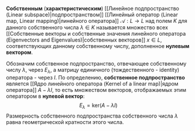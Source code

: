 **Собственным** (**характеристическим**) [[Линейное подпространство (Linear subspace)|подпространством]] [[Линейный оператор (Linear map, Linear mapping)|линейного оператора]] $\mathcal A: L \rightarrow L$ над полем $K$ для данного собственного числа $\lambda \in K$ называется множество всех [[Собственные векторы и собственные значения линейного оператора (Eigenvectors and Eigenvalues)|собственных векторов]] $x \in L$, соответствующих данному собственному числу, дополненное **нулевым вектором**.

Обозначим собственное подпространство, отвечающее собственному числу $\lambda$, через $E_\lambda$, а матрицу единичного (тождественного - identity) оператора - через $I$. По определению, **собственное подпространство** является [[Ядро линейного оператора (Kernel of a linear map)|ядром оператора]] $A-\lambda I$, то есть множеством векторов, отображаемых этим оператором в **нулевой вектор**:$$E_\lambda=\text{ker}(A-\lambda I)$$Размерность собственного подпространства собственного числа $\lambda$ равна геометрической кратности этого числа.